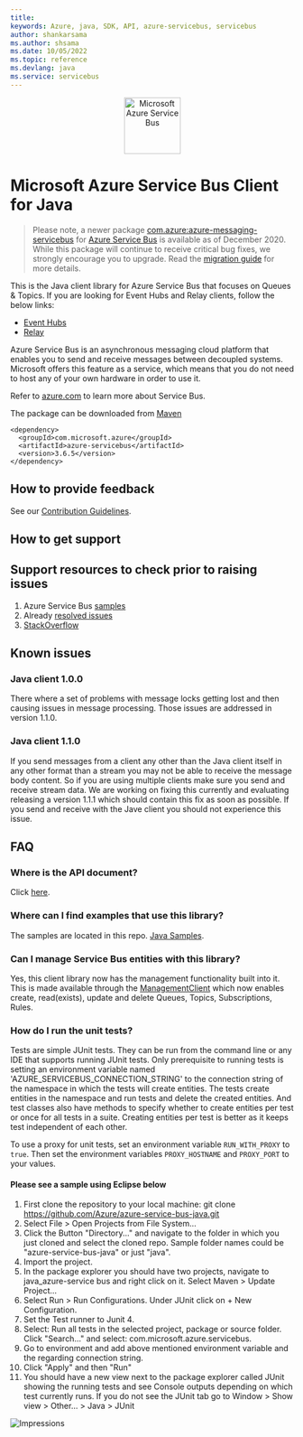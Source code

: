 ```yaml
---
title: 
keywords: Azure, java, SDK, API, azure-servicebus, servicebus
author: shankarsama
ms.author: shsama
ms.date: 10/05/2022
ms.topic: reference
ms.devlang: java
ms.service: servicebus
---
```

<p align="center">
  <img src="service-bus.png" alt="Microsoft Azure Service Bus" width="100"/>
</p>

# Microsoft Azure Service Bus Client for Java

> Please note, a newer package [com.azure:azure-messaging-servicebus](https://search.maven.org/artifact/com.azure/azure-messaging-servicebus) for [Azure Service Bus](https://azure.microsoft.com/services/service-bus/) is available as of December 2020. While this package will continue to receive critical bug fixes, we strongly encourage you to upgrade. Read the [migration guide](https://aka.ms/azsdk/java/migrate/sb) for more details.

This is the Java client library for Azure Service Bus that focuses on Queues & Topics. If you are looking for Event Hubs and Relay clients, follow the below links:
* [Event Hubs](https://github.com/Azure/azure-sdk-for-java/tree/main/sdk/eventhubs/microsoft-azure-eventhubs)
* [Relay](https://github.com/azure/azure-relay-dotnet)

Azure Service Bus is an asynchronous messaging cloud platform that enables you to send and receive messages between decoupled systems. Microsoft offers this feature as a service, which means that you do not need to host any of your own hardware in order to use it.

Refer to [azure.com](https://azure.microsoft.com/services/service-bus/) to learn more about Service Bus.

The package can be downloaded from [Maven](https://search.maven.org/artifact/com.microsoft.azure/azure-servicebus)

[//]: # ({x-version-update-start;com.microsoft.azure:azure-servicebus;current})
```
<dependency>
  <groupId>com.microsoft.azure</groupId>
  <artifactId>azure-servicebus</artifactId>
  <version>3.6.5</version>
</dependency>
```
[//]: # ({x-version-update-end})

## How to provide feedback

See our [Contribution Guidelines](https://github.com/Azure/azure-sdk-for-java/blob/main/CONTRIBUTING.md).

## How to get support

## Support resources to check prior to raising issues

1. Azure Service Bus [samples](https://github.com/Azure/azure-service-bus/tree/master/samples)
1. Already [resolved issues](https://github.com/Azure/azure-service-bus-java/issues?q=is%3Aissue+is%3Aclosed)
1. [StackOverflow](https://stackoverflow.com/questions/tagged/azureservicebus)

## Known issues

### Java client 1.0.0

There where a set of problems with message locks getting lost and then causing issues in message processing. Those issues are addressed in version 1.1.0.

### Java client 1.1.0

If you send messages from a client any other than the Java client itself in any other format than a stream you may not be able to receive the message body content. So if you are using multiple clients make sure you send and receive stream data. We are working on fixing this currently and evaluating releasing a version 1.1.1 which should contain this fix as soon as possible. If you send and receive with the Jave client you should not experience this issue.

## FAQ

### Where is the API document?
Click [here](/java/api/overview/azure/servicebus?view=azure-java-legacy).

### Where can I find examples that use this library?

The samples are located in this repo. [Java Samples](https://github.com/Azure/azure-service-bus/tree/master/samples/Java).

### Can I manage Service Bus entities with this library?

Yes, this client library now has the management functionality built into it. This is made available through the [ManagementClient](https://github.com/Azure/azure-sdk-for-java/blob/main/sdk/servicebus/microsoft-azure-servicebus/src/main/java/com/microsoft/azure/servicebus/management/ManagementClient.java) which now enables create, read(exists), update and delete Queues, Topics, Subscriptions, Rules.

### How do I run the unit tests?

Tests are simple JUnit tests. They can be run from the command line or any IDE that supports running JUnit tests.
Only prerequisite to running tests is setting an environment variable named 'AZURE_SERVICEBUS_CONNECTION_STRING' to the connection string
 of the namespace in which the tests will create entities. The tests create entities in the namespace and run tests and delete the created entities.
And test classes also have methods to specify whether to create entities per test or once for all tests in a suite. Creating entities per test is better
as it keeps test independent of each other.

To use a proxy for unit tests, set an environment variable `RUN_WITH_PROXY` to `true`. Then set the environment variables `PROXY_HOSTNAME` and `PROXY_PORT` to your values.

#### Please see a sample using Eclipse below

1. First clone the repository to your local machine: git clone https://github.com/Azure/azure-service-bus-java.git
2. Select File > Open Projects from File System...
3. Click the Button "Directory..." and navigate to the folder in which you just cloned and select the cloned repo. Sample folder names could be "azure-service-bus-java" or just "java".
4. Import the project.
5. In the package explorer you should have two projects, navigate to java_azure-service bus and right click on it. Select Maven > Update Project...
6. Select Run > Run Configurations. Under JUnit click on + New Configuration.
7. Set the Test runner to Junit 4.
8. Select: Run all tests in the selected project, package or source folder. Click "Search..." and select: com.microsoft.azure.servicebus.
8. Go to environment and add above mentioned environment variable and the regarding connection string.
9. Click "Apply" and then "Run"
10. You should have a new view next to the package explorer called JUnit showing the running tests and see Console outputs depending on which test currently runs. If you do not see the JUnit tab go to Window > Show view > Other... > Java > JUnit

![Impressions](https://azure-sdk-impressions.azurewebsites.net/api/impressions/azure-sdk-for-java%2Fsdk%2Fservicebus%2FREADME.png)

